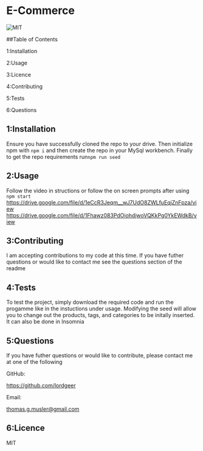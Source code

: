 # E-Commerce
![MIT](https://img.shields.io/badge/licence-MIT-Green)

##Table of Contents

  1:Installation

  2:Usage

  3:Licence

  4:Contributing

  5:Tests

  6:Questions


## 1:Installation
Ensure you have successfully cloned the repo to your drive. Then initialize npm with 
```npm i``` and then create the repo in your MySql workbench. Finally to get the repo requirements run```npm run seed```

## 2:Usage
Follow the video in structions or follow the on screen prompts after using ```npm start```
https://drive.google.com/file/d/1eCcR3Jeqm__wJ7UdO8ZWLfuEqjZnFpza/view
https://drive.google.com/file/d/1Fhawz083PdOiohdjwoVQKkPg0YkEWdkB/view


## 3:Contributing
I am accepting contributions to my code at this time. If you have futher questions or 
would like to contact me see the questions section of the readme

## 4:Tests
To test the project, simply download the required code and run the progamme like in the instuctions under usage. Modifying the seed will allow you to change out the products, tags, and categories to be initally inserted. It can also be done in Insomnia

## 5:Questions
If you have futher questions or would like to contribute, please contact me at one of the following

GitHub:

https://github.com/lordgeer 

Email:

thomas.g.musler@gmail.com 



## 6:Licence
MIT